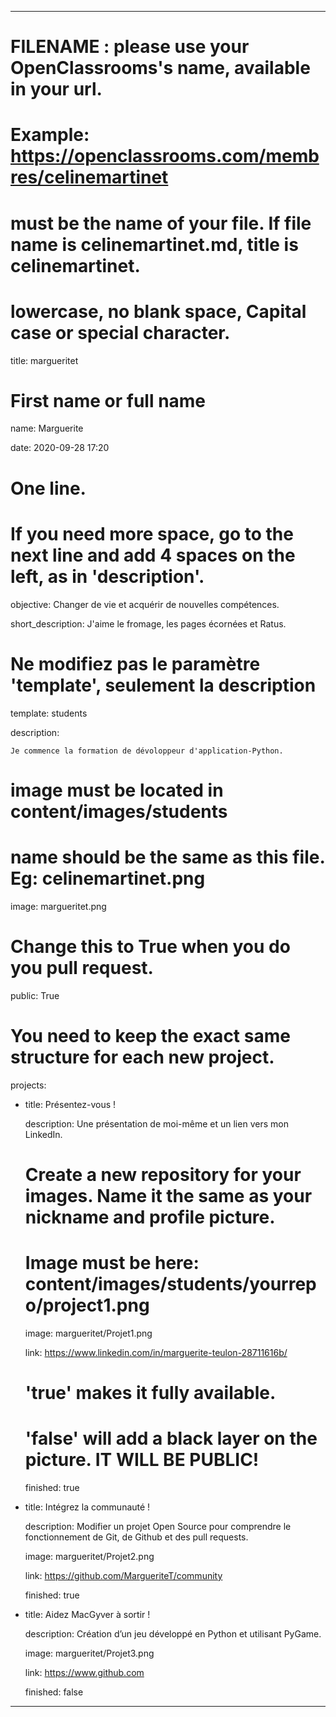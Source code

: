---


# FILENAME : please use your OpenClassrooms's name, available in your url.

# Example: https://openclassrooms.com/membres/celinemartinet

# must be the name of your file. If file name is celinemartinet.md, title is celinemartinet.

# lowercase, no blank space, Capital case or special character.

title: margueritet


# First name or full name

name: Marguerite

date: 2020-09-28 17:20


# One line.

# If you need more space, go to the next line and add 4 spaces on the left, as in 'description'.

objective: Changer de vie et acquérir de nouvelles compétences.

short_description: J'aime le fromage, les pages écornées et Ratus. 


# Ne modifiez pas le paramètre 'template', seulement la description

template: students

description:

    Je commence la formation de dévoloppeur d'application-Python.


# image must be located in content/images/students

# name should be the same as this file. Eg: celinemartinet.png

image: margueritet.png


# Change this to True when you do you pull request.

public: True 


# You need to keep the exact same structure for each new project.

projects:

  - title: Présentez-vous !

    description: Une présentation de moi-même et un lien vers mon LinkedIn.

    # Create a new repository for your images. Name it the same as your nickname and profile picture.

    # Image must be here: content/images/students/yourrepo/project1.png

    image: margueritet/Projet1.png

    link: https://www.linkedin.com/in/marguerite-teulon-28711616b/

    # 'true' makes it fully available.

    # 'false' will add a black layer on the picture. IT WILL BE PUBLIC!

    finished: true

  - title: Intégrez la communauté !

    description: Modifier un projet Open Source pour comprendre le fonctionnement de Git, de Github et des pull requests. 

    image: margueritet/Projet2.png

    link: https://github.com/MargueriteT/community

    finished: true

  - title: Aidez MacGyver à sortir !

    description: Création d’un jeu développé en Python et utilisant PyGame.

    image: margueritet/Projet3.png

    link: https://www.github.com

    finished: false

---